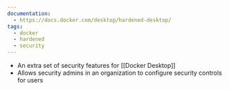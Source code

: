 ```yaml
---
documentation:
  - https://docs.docker.com/desktop/hardened-desktop/
tags:
  - docker
  - hardened
  - security
---
```

- An extra set of security features for [[Docker Desktop]]
- Allows security admins in an organization to configure security controls for users